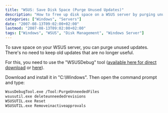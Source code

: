 ```yaml
---
title: "WSUS: Save Disk Space (Purge Unused Updates)"
description: "How to free up disk space on a WSUS server by purging unused Windows updates using WSUSDebug tool."
categories: ["Windows", "Servers"]
date: "2007-08-13T09:02:00+02:00"
lastmod: "2007-08-13T09:02:00+02:00"
tags: ["Windows", "WSUS", "Disk Management", "Windows Server"]
---
```


To save space on your WSUS server, you can purge unused updates. There's no need to keep old updates that are no longer useful.

For this, you need to use the "WSUSDebug" tool ([available here for direct download](../../static/others/wsus_server_debug_tool.zip) or [here](https://www.laboratoire-microsoft.org/d/?id=16846)).

Download and install it in "C:\Windows".
Then open the command prompt and type:

```bash
WsusDebugTool.exe /Tool:PurgeUnneededFiles
wsusutil.exe deleteunneededrevisions
WSUSUTIL.exe Reset
WSUSUTIL.exe Removeinactiveapprovals
```
